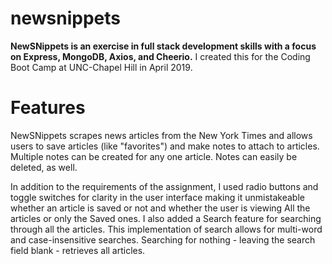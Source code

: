 # newsnippets

**NewSNippets is an exercise in full stack development skills with a focus on Express, MongoDB, Axios, and Cheerio.** I created this for the Coding Boot Camp at UNC-Chapel Hill in April 2019.

# Features

NewSNippets scrapes news articles from the New York Times and allows users to save articles (like "favorites") and make notes to attach to articles. Multiple notes can be created for any one article. Notes can easily be deleted, as well.

In addition to the requirements of the assignment, I used radio buttons and toggle switches for clarity in the user interface making it unmistakeable whether an article is saved or not and whether the user is viewing All the articles or only the Saved ones. I also added a Search feature for searching through all the articles. This implementation of search allows for multi-word and case-insensitive searches. Searching for nothing - leaving the search field blank - retrieves all articles.